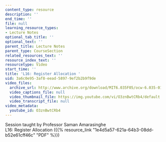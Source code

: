 ```yaml
---
content_type: resource
description: ''
end_time: ''
file: null
learning_resource_types:
- Lecture Notes
optional_tab_title: ''
optional_text: ''
parent_title: Lecture Notes
parent_type: CourseSection
related_resources_text: ''
resource_index_text: ''
resourcetype: Video
start_time: ''
title: 'L16: Register Allocation '
uid: 3a6c0e95-3af8-eead-5897-9ef2b2b9f9de
video_files:
  archive_url: http://www.archive.org/download/MIT6.035F05/ocw-6.035-01dec2005-220k.mp4
  video_captions_file: null
  video_thumbnail_file: https://img.youtube.com/vi/O3znBwtCRb4/default.jpg
  video_transcript_file: null
video_metadata:
  youtube_id: O3znBwtCRb4
---
```


Session taught by Professor Saman Amarasinghe  
L16: Register Allocation ({{% resource_link "1e4d5a57-621a-64b3-08dd-b52e61cff46c" "PDF" %}})

